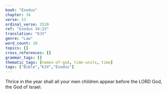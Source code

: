 ```yaml
---
book: "Exodus"
chapter: 34
verse: 23
ordinal_verse: 2520
ref: "Exodus 34:23"
translation: "KJV"
genre: "Law"
word_count: 18
topics: []
cross_references: []
grammar_tags: []
thematic_tags: [names-of-god, time-units, time]
tags: ["Bible","KJV","Exodus"]
---
```

Thrice in the year shall all your men children appear before the LORD God, the God of Israel.
